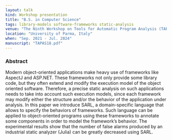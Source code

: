 ```yaml
---
layout: talk
kind: Workshop presentation
title: "B.S. in Computer Science"
tags: library-models software-frameworks static-analysis
venue: "The Ninth Workshop on Tools for Automatic Program Analysis (TAPAS 2018)"
location: "University of Parma, Italy"
when: "Sep. 2021 ‑ Jul. 2024"
manuscript: "TAPAS18.pdf"
---
```


### Abstract

Modern object-oriented applications make heavy use of frameworks like AspectJ and ASP.NET. These frameworks not only provide some library code, but they often extend and modify the execution model of the object oriented software. Therefore, a precise static analysis on such applications needs to take into account such execution models, since each framework may modify either the structure and/or the behavior of the application under analysis. In this paper we introduce SARL, a domain-specific language that allows to specify the behaviors of frameworks. Such language can be applied to object-oriented programs using these frameworks to annotate some components in order to model the framework’s behavior. The experimental results show that the number of false alarms produced by an industrial static analyzer (Julia) can be greatly decreased using SARL.
